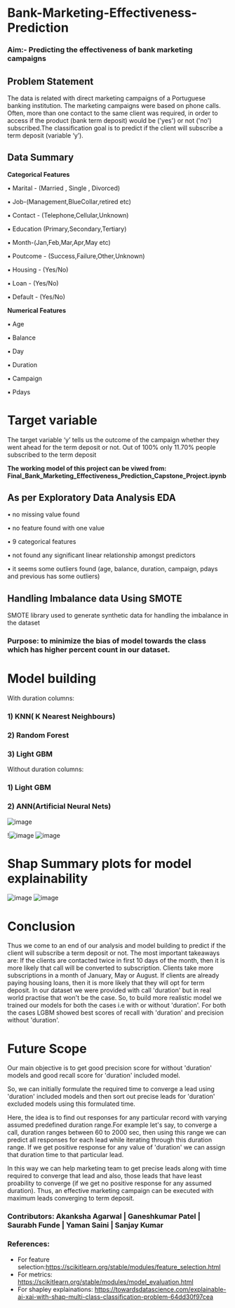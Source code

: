 # Bank-Marketing-Effectiveness-Prediction

### Aim:- Predicting the effectiveness of bank marketing campaigns

## Problem Statement

The data is related with direct marketing campaigns of a Portuguese banking institution. The marketing campaigns were based on phone calls. Often, more than one contact to the same client was required, in order to access if the product (bank term deposit) would be ('yes') or not ('no') subscribed.The classification goal is to predict if the client will subscribe a term deposit (variable ‘y’).

## Data Summary
**Categorical Features**

▪ Marital - (Married , Single , Divorced)

▪ Job-(Management,BlueCollar,retired etc)

▪ Contact - (Telephone,Cellular,Unknown)

▪ Education (Primary,Secondary,Tertiary)

▪ Month-(Jan,Feb,Mar,Apr,May etc)

▪ Poutcome - (Success,Failure,Other,Unknown)

▪ Housing - (Yes/No)

▪ Loan - (Yes/No)

▪ Default - (Yes/No)

**Numerical Features**

▪ Age

▪ Balance

▪ Day

▪ Duration

▪ Campaign

▪ Pdays

# Target variable
The target variable ‘y’ tells us the outcome of the campaign whether they went ahead for the term deposit or not. Out of 100% only 11.70% people subscribed to the term deposit

**The working model of this project can be viwed from: Final_Bank_Marketing_Effectiveness_Prediction_Capstone_Project.ipynb**

## As per Exploratory Data Analysis EDA

• no missing value found

• no feature found with one value

• 9 categorical features

• not found any significant linear relationship amongst predictors

• it seems some outliers found (age, balance, duration, campaign, pdays and previous has some outliers)

## Handling Imbalance data Using SMOTE
SMOTE library used to generate synthetic data for handling the imbalance in the dataset

### Purpose: to minimize the bias of model towards the class which has higher percent count in our dataset.

# Model building
With duration columns:

### 1) KNN( K Nearest Neighbours)
### 2) Random Forest
### 3) Light GBM

Without duration columns:

### 1) Light GBM
### 2) ANN(Artificial Neural Nets)

![image](https://user-images.githubusercontent.com/98693201/161388205-49d90bab-c063-4000-b6df-8739acfd11ac.png)

!![image](https://user-images.githubusercontent.com/98693201/161388395-1d7128b0-93ba-4442-8daa-928ce4bdf7c4.png) ![image](https://user-images.githubusercontent.com/98693201/161388286-5887fb8e-457a-4e4e-89c3-dad944603c76.png)


# Shap Summary plots for model explainability
![image](https://user-images.githubusercontent.com/98693201/161388428-ea05d710-8dbc-4042-af2b-8d30580e5fb4.png) ![image](https://user-images.githubusercontent.com/98693201/161388439-59951952-4421-457d-82ac-1b1be519fe81.png)


# Conclusion
Thus we come to an end of our analysis and model building to predict if the client will subscribe a term deposit or not. The most important takeaways are: If the clients are contacted twice in first 10 days of the month, then it is more likely that call will be converted to subscription. Clients take more subscriptions in a month of January, May or August. If clients are already paying housing loans, then it is more likely that they will opt for term deposit. In our dataset we were provided with call 'duration' but in real world practise that won't be the case. So, to build more realistic model we trained our models for both the cases i.e with or without 'duration'. For both the cases LGBM showed best scores of recall with 'duration' and precision without 'duration'.

# Future Scope
Our main objective is to get good precision score for without 'duration' models and good recall score for 'duration' included model.

So, we can initially formulate the required time to converge a lead using 'duration' included models and then sort out precise leads for 'duration' excluded models using this formulated time.

Here, the idea is to find out responses for any particular record with varying assumed predefined duration range.For example let's say, to converge a call, duration ranges between 60 to 2000 sec, then using this range we can predict all responses for each lead while iterating through this duration range. If we get positive response for any value of 'duration' we can assign that duration time to that particular lead.

In this way we can help marketing team to get precise leads along with time required to converge that lead and also, those leads that have least proability to converge (if we get no positive response for any assumed duration). Thus, an effective marketing campaign can be executed with maximum leads converging to term deposit.

###  **Contributors:** Akanksha Agarwal | Ganeshkumar Patel | Saurabh Funde | Yaman Saini | Sanjay Kumar

###  **References:**

*  For feature selection:https://scikitlearn.org/stable/modules/feature_selection.html 
*  For metrics: https://scikitlearn.org/stable/modules/model_evaluation.html
*  For shapley explainations: https://towardsdatascience.com/explainable-ai-xai-with-shap-multi-class-classification-problem-64dd30f97cea

